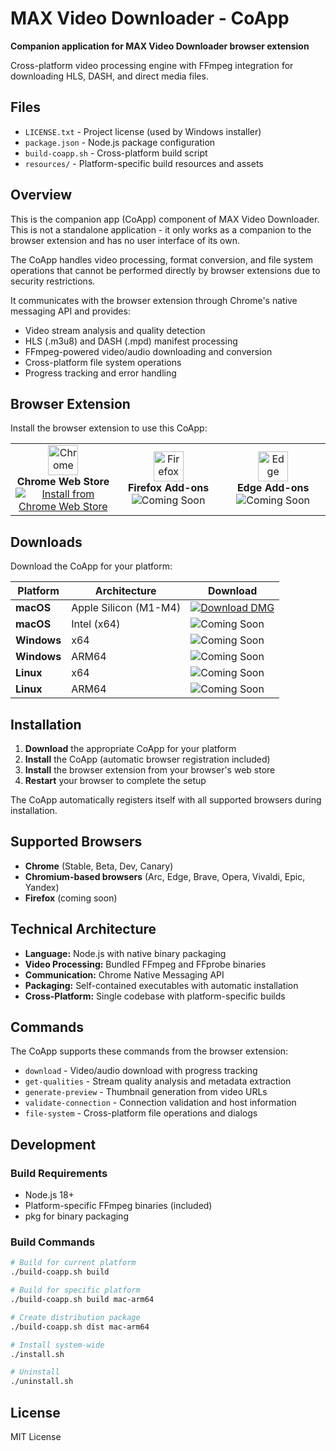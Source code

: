 # MAX Video Downloader - CoApp

**Companion application for MAX Video Downloader browser extension**

Cross-platform video processing engine with FFmpeg integration for downloading HLS, DASH, and direct media files.

## Files

- `LICENSE.txt` - Project license (used by Windows installer)
- `package.json` - Node.js package configuration
- `build-coapp.sh` - Cross-platform build script
- `resources/` - Platform-specific build resources and assets

## Overview

This is the companion app (CoApp) component of MAX Video Downloader. This is not a standalone application - it only works as a companion to the browser extension and has no user interface of its own.

The CoApp handles video processing, format conversion, and file system operations that cannot be performed directly by browser extensions due to security restrictions.

It communicates with the browser extension through Chrome's native messaging API and provides:

- Video stream analysis and quality detection
- HLS (.m3u8) and DASH (.mpd) manifest processing  
- FFmpeg-powered video/audio downloading and conversion
- Cross-platform file system operations
- Progress tracking and error handling

## Browser Extension

Install the browser extension to use this CoApp:

<table>
<tr>
<td align="center" width="200">
<img src="https://raw.githubusercontent.com/alrra/browser-logos/master/src/chrome/chrome_48x48.png" width="48" height="48" alt="Chrome"><br>
<strong>Chrome Web Store</strong><br>
<a href="https://chrome.google.com/webstore/detail/dummy-extension-id">
<img src="https://img.shields.io/badge/Install-4285F4?style=for-the-badge&logo=google-chrome&logoColor=white" alt="Install from Chrome Web Store">
</a>
</td>
<td align="center" width="200">
<img src="https://raw.githubusercontent.com/alrra/browser-logos/master/src/firefox/firefox_48x48.png" width="48" height="48" alt="Firefox"><br>
<strong>Firefox Add-ons</strong><br>
<img src="https://img.shields.io/badge/Coming_Soon-cccccc?style=for-the-badge&logo=firefox&logoColor=999999" alt="Coming Soon">
</td>
<td align="center" width="200">
<img src="https://raw.githubusercontent.com/alrra/browser-logos/master/src/edge/edge_48x48.png" width="48" height="48" alt="Edge"><br>
<strong>Edge Add-ons</strong><br>
<img src="https://img.shields.io/badge/Coming_Soon-cccccc?style=for-the-badge&logo=microsoft-edge&logoColor=999999" alt="Coming Soon">
</td>
</tr>
</table>

## Downloads

Download the CoApp for your platform:

| Platform | Architecture | Download |
|----------|-------------|----------|
| **macOS** | Apple Silicon (M1-M4) | [![Download DMG](https://img.shields.io/badge/Download_DMG-000000?style=for-the-badge&logo=apple&logoColor=white)](https://github.com/Suwot/mvd-coapp/releases/latest/download/MaxVideoDownloader-mac-arm64.dmg) |
| **macOS** | Intel (x64) | ![Coming Soon](https://img.shields.io/badge/Coming_Soon-cccccc?style=for-the-badge&logo=apple&logoColor=999999) |
| **Windows** | x64 | ![Coming Soon](https://img.shields.io/badge/Coming_Soon-cccccc?style=for-the-badge&logo=windows&logoColor=999999) |
| **Windows** | ARM64 | ![Coming Soon](https://img.shields.io/badge/Coming_Soon-cccccc?style=for-the-badge&logo=windows&logoColor=999999) |
| **Linux** | x64 | ![Coming Soon](https://img.shields.io/badge/Coming_Soon-cccccc?style=for-the-badge&logo=linux&logoColor=999999) |
| **Linux** | ARM64 | ![Coming Soon](https://img.shields.io/badge/Coming_Soon-cccccc?style=for-the-badge&logo=linux&logoColor=999999) |

## Installation

1. **Download** the appropriate CoApp for your platform
2. **Install** the CoApp (automatic browser registration included)
3. **Install** the browser extension from your browser's web store
4. **Restart** your browser to complete the setup

The CoApp automatically registers itself with all supported browsers during installation.

## Supported Browsers

- **Chrome** (Stable, Beta, Dev, Canary)
- **Chromium-based browsers** (Arc, Edge, Brave, Opera, Vivaldi, Epic, Yandex)
- **Firefox** (coming soon)

## Technical Architecture

- **Language:** Node.js with native binary packaging
- **Video Processing:** Bundled FFmpeg and FFprobe binaries
- **Communication:** Chrome Native Messaging API
- **Packaging:** Self-contained executables with automatic installation
- **Cross-Platform:** Single codebase with platform-specific builds

## Commands

The CoApp supports these commands from the browser extension:

- `download` - Video/audio download with progress tracking
- `get-qualities` - Stream quality analysis and metadata extraction  
- `generate-preview` - Thumbnail generation from video URLs
- `validate-connection` - Connection validation and host information
- `file-system` - Cross-platform file operations and dialogs

## Development

### Build Requirements

- Node.js 18+
- Platform-specific FFmpeg binaries (included)
- pkg for binary packaging

### Build Commands

```bash
# Build for current platform
./build-coapp.sh build

# Build for specific platform  
./build-coapp.sh build mac-arm64

# Create distribution package
./build-coapp.sh dist mac-arm64

# Install system-wide
./install.sh

# Uninstall
./uninstall.sh
```

## License

MIT License